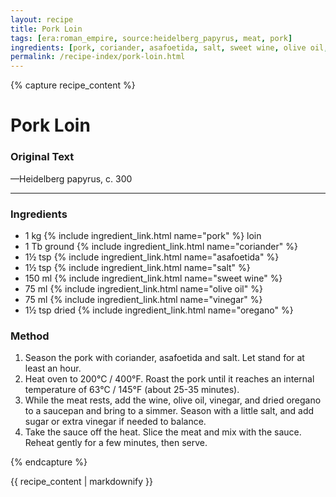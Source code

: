 ```yaml
---
layout: recipe
title: Pork Loin
tags: [era:roman_empire, source:heidelberg_papyrus, meat, pork]
ingredients: [pork, coriander, asafoetida, salt, sweet wine, olive oil, vinegar, oregano]
permalink: /recipe-index/pork-loin.html
---
```


{% capture recipe_content %}
# Pork Loin

### Original Text
<!-- TODO: Add original text from the Heidelberg papyrus -->

<!-- TODO: Add English translation -->

—Heidelberg papyrus, c. 300

___

<!-- TODO: Add description paragraph about the Heidelberg papyrus and this recipe -->

### Ingredients
- 1 kg {% include ingredient_link.html name="pork" %} loin
- 1 Tb ground {% include ingredient_link.html name="coriander" %}
- 1½ tsp {% include ingredient_link.html name="asafoetida" %}
- 1½ tsp {% include ingredient_link.html name="salt" %}
- 150 ml {% include ingredient_link.html name="sweet wine" %}
- 75 ml {% include ingredient_link.html name="olive oil" %}
- 75 ml {% include ingredient_link.html name="vinegar" %}
- 1½ tsp dried {% include ingredient_link.html name="oregano" %}

### Method
1. Season the pork with coriander, asafoetida and salt. Let stand for at least an hour.
2. Heat oven to 200°C / 400°F. Roast the pork until it reaches an internal temperature of 63°C / 145°F (about 25-35 minutes).
3. While the meat rests, add the wine, olive oil, vinegar, and dried oregano to a saucepan and bring to a simmer. Season with a little salt, and add sugar or extra vinegar if needed to balance.
4. Take the sauce off the heat. Slice the meat and mix with the sauce. Reheat gently for a few minutes, then serve.

{% endcapture %}

{{ recipe_content | markdownify }}